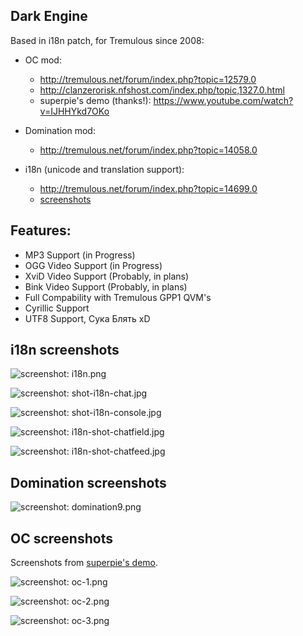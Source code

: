 ## Dark Engine
Based in i18n patch, for Tremulous since 2008:

* OC mod:
  * http://tremulous.net/forum/index.php?topic=12579.0
  * http://clanzerorisk.nfshost.com/index.php/topic,1327.0.html 
  * superpie's demo (thanks!): https://www.youtube.com/watch?v=IJHHYkd7OKo

* Domination mod:
  * http://tremulous.net/forum/index.php?topic=14058.0

* i18n (unicode and translation support):
  * http://tremulous.net/forum/index.php?topic=14699.0
  * [screenshots](docs/screenshots/i18n/screenshots.md)

## Features:

* MP3 Support (in Progress)
* OGG Video Support (in Progress)
* XviD Video Support (Probably, in plans)
* Bink Video Support (Probably, in plans)
* Full Compability with Tremulous GPP1 QVM's
* Cyrillic Support
* UTF8 Support, Сука Блять xD
  
## i18n screenshots

![screenshot: i18n.png](docs/screenshots/i18n/i18n.png)

![screenshot: shot-i18n-chat.jpg](docs/screenshots/i18n/shot-i18n-chat.jpg)

![screenshot: shot-i18n-console.jpg](docs/screenshots/i18n/shot-i18n-console.jpg)

![screenshot: i18n-shot-chatfield.jpg](docs/screenshots/i18n/i18n-shot-chatfield.jpg)

![screenshot: i18n-shot-chatfeed.jpg](docs/screenshots/i18n/i18n-shot-chatfeed.jpg)

## Domination screenshots

![screenshot: domination9.png](docs/screenshots/domination/domination9.png)

## OC screenshots

Screenshots from [superpie's demo](https://www.youtube.com/watch?v=IJHHYkd7OKo).

![screenshot: oc-1.png](docs/screenshots/oc/oc-1.png)

![screenshot: oc-2.png](docs/screenshots/oc/oc-2.png)

![screenshot: oc-3.png](docs/screenshots/oc/oc-3.png)
